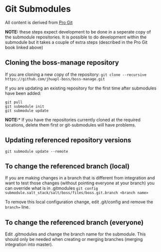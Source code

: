 Git Submodules
==============

All content is derived from [Pro Git](https://git-scm.com/book/en/v2/Git-Tools-Submodules)

**NOTE:** these steps expect development to be done in a seperate copy of the
submodule repositories. It is possible to do development within the submodule
but it takes a couple of extra steps (described in the Pro Git book linked
above)

## Cloning the boss-manage repository
If you are cloning a new copy of the repository:
`git clone --recursive https://github.com/jhuapl-boss/boss-manage.git`

If you are updating an existing repository for the first time after submodules
have been added:
```
git pull
git submodule init
git submodule update
```

**NOTE:*** If you have the repositories currently cloned at the required
locations, delete them first or git-submodules will have problems.

## Updating referenced repository versions
`git submodule update --remote`

## To change the referenced branch (local)
If you are making changes in a branch that is different from integration and
want to test those changes (without pointing everyone at your branch) you can
override what is in .gitmodules
`git config submodule.salt_stack/salt/boss/files/boss.git.branch <branch name>`

To remove this local configuration change, edit .git/config and remove the `branch=`
line.

## To change the referenced branch (everyone)
Edit .gitmodules and change the branch name for the submodule. This should only
be needed when creating or merging branches (merging integration into master).